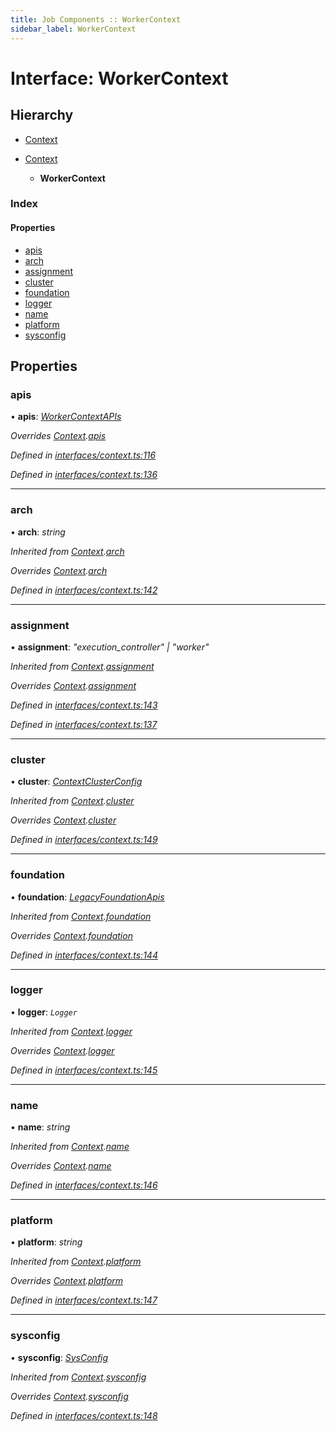 ```yaml
---
title: Job Components :: WorkerContext
sidebar_label: WorkerContext
---
```


# Interface: WorkerContext

## Hierarchy

* [Context](context.md)

* [Context](context.md)

  * **WorkerContext**

### Index

#### Properties

* [apis](workercontext.md#apis)
* [arch](workercontext.md#arch)
* [assignment](workercontext.md#assignment)
* [cluster](workercontext.md#cluster)
* [foundation](workercontext.md#foundation)
* [logger](workercontext.md#logger)
* [name](workercontext.md#name)
* [platform](workercontext.md#platform)
* [sysconfig](workercontext.md#sysconfig)

## Properties

###  apis

• **apis**: *[WorkerContextAPIs](workercontextapis.md)*

*Overrides [Context](context.md).[apis](context.md#apis)*

*Defined in [interfaces/context.ts:116](https://github.com/terascope/teraslice/blob/e480fc67/packages/job-components/src/interfaces/context.ts#L116)*

*Defined in [interfaces/context.ts:136](https://github.com/terascope/teraslice/blob/e480fc67/packages/job-components/src/interfaces/context.ts#L136)*

___

###  arch

• **arch**: *string*

*Inherited from [Context](context.md).[arch](context.md#arch)*

*Overrides [Context](context.md).[arch](context.md#arch)*

*Defined in [interfaces/context.ts:142](https://github.com/terascope/teraslice/blob/e480fc67/packages/job-components/src/interfaces/context.ts#L142)*

___

###  assignment

• **assignment**: *"execution_controller" | "worker"*

*Inherited from [Context](context.md).[assignment](context.md#assignment)*

*Overrides [Context](context.md).[assignment](context.md#assignment)*

*Defined in [interfaces/context.ts:143](https://github.com/terascope/teraslice/blob/e480fc67/packages/job-components/src/interfaces/context.ts#L143)*

*Defined in [interfaces/context.ts:137](https://github.com/terascope/teraslice/blob/e480fc67/packages/job-components/src/interfaces/context.ts#L137)*

___

###  cluster

• **cluster**: *[ContextClusterConfig](contextclusterconfig.md)*

*Inherited from [Context](context.md).[cluster](context.md#cluster)*

*Overrides [Context](context.md).[cluster](context.md#cluster)*

*Defined in [interfaces/context.ts:149](https://github.com/terascope/teraslice/blob/e480fc67/packages/job-components/src/interfaces/context.ts#L149)*

___

###  foundation

• **foundation**: *[LegacyFoundationApis](legacyfoundationapis.md)*

*Inherited from [Context](context.md).[foundation](context.md#foundation)*

*Overrides [Context](context.md).[foundation](context.md#foundation)*

*Defined in [interfaces/context.ts:144](https://github.com/terascope/teraslice/blob/e480fc67/packages/job-components/src/interfaces/context.ts#L144)*

___

###  logger

• **logger**: *`Logger`*

*Inherited from [Context](context.md).[logger](context.md#logger)*

*Overrides [Context](context.md).[logger](context.md#logger)*

*Defined in [interfaces/context.ts:145](https://github.com/terascope/teraslice/blob/e480fc67/packages/job-components/src/interfaces/context.ts#L145)*

___

###  name

• **name**: *string*

*Inherited from [Context](context.md).[name](context.md#name)*

*Overrides [Context](context.md).[name](context.md#name)*

*Defined in [interfaces/context.ts:146](https://github.com/terascope/teraslice/blob/e480fc67/packages/job-components/src/interfaces/context.ts#L146)*

___

###  platform

• **platform**: *string*

*Inherited from [Context](context.md).[platform](context.md#platform)*

*Overrides [Context](context.md).[platform](context.md#platform)*

*Defined in [interfaces/context.ts:147](https://github.com/terascope/teraslice/blob/e480fc67/packages/job-components/src/interfaces/context.ts#L147)*

___

###  sysconfig

• **sysconfig**: *[SysConfig](sysconfig.md)*

*Inherited from [Context](context.md).[sysconfig](context.md#sysconfig)*

*Overrides [Context](context.md).[sysconfig](context.md#sysconfig)*

*Defined in [interfaces/context.ts:148](https://github.com/terascope/teraslice/blob/e480fc67/packages/job-components/src/interfaces/context.ts#L148)*
